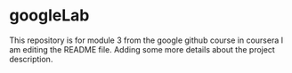 # googleLab
This repository is for module 3 from the google github course in coursera
I am editing the README file. Adding some more details about the project description.

